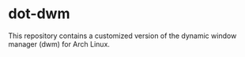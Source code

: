 # dot-dwm

This repository contains a customized version of the dynamic window manager (dwm) for Arch Linux.